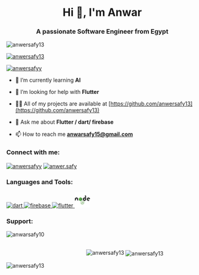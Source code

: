 <h1 align="center">Hi 👋, I'm Anwar</h1>
<h3 align="center">A passionate Software Engineer from Egypt</h3>

<p align="left"> <img src="https://komarev.com/ghpvc/?username=anwersafy13&label=Profile%20views&color=0e75b6&style=flat" alt="anwersafy13" /> </p>

<p align="left"> <a href="https://github.com/ryo-ma/github-profile-trophy"><img src="https://github-profile-trophy.vercel.app/?username=anwersafy13" alt="anwersafy13" /></a> </p>

<p align="left"> <a href="https://twitter.com/anwersafyy" target="blank"><img src="https://img.shields.io/twitter/follow/anwersafyy?logo=twitter&style=for-the-badge" alt="anwersafyy" /></a> </p>

- 🌱 I’m currently learning **AI**

- 🤝 I’m looking for help with **Flutter**

- 👨‍💻 All of my projects are available at [https://github.com/anwersafy13](https://github.com/anwersafy13)

- 💬 Ask me about **Flutter / dart/ firebase**

- 📫 How to reach me **anwarsafy15@gmail.com**

<h3 align="left">Connect with me:</h3>
<p align="left">
<a href="https://twitter.com/anwersafyy" target="blank"><img align="center" src="https://raw.githubusercontent.com/rahuldkjain/github-profile-readme-generator/master/src/images/icons/Social/twitter.svg" alt="anwersafyy" height="30" width="40" /></a>
<a href="https://instagram.com/anwer.safy" target="blank"><img align="center" src="https://raw.githubusercontent.com/rahuldkjain/github-profile-readme-generator/master/src/images/icons/Social/instagram.svg" alt="anwer.safy" height="30" width="40" /></a>
</p>

<h3 align="left">Languages and Tools:</h3>
<p align="left"> <a href="https://dart.dev" target="_blank" rel="noreferrer"> <img src="https://www.vectorlogo.zone/logos/dartlang/dartlang-icon.svg" alt="dart" width="40" height="40"/> </a> <a href="https://firebase.google.com/" target="_blank" rel="noreferrer"> <img src="https://www.vectorlogo.zone/logos/firebase/firebase-icon.svg" alt="firebase" width="40" height="40"/> </a> <a href="https://flutter.dev" target="_blank" rel="noreferrer"> <img src="https://www.vectorlogo.zone/logos/flutterio/flutterio-icon.svg" alt="flutter" width="40" height="40"/> </a> <a href="https://nodejs.org" target="_blank" rel="noreferrer"> <img src="https://raw.githubusercontent.com/devicons/devicon/master/icons/nodejs/nodejs-original-wordmark.svg" alt="nodejs" width="40" height="40"/> </a> </p>

<h3 align="left">Support:</h3>
<p><a href="https://www.buymeacoffee.com/anwarsafy10"> <img align="left" src="https://cdn.buymeacoffee.com/buttons/v2/default-yellow.png" height="50" width="210" alt="anwarsafy10" /></a></p><br><br>

<p><img align="left" src="https://github-readme-stats.vercel.app/api/top-langs?username=anwersafy13&show_icons=true&locale=en&layout=compact" alt="anwersafy13" /></p>

<p>&nbsp;<img align="center" src="https://github-readme-stats.vercel.app/api?username=anwersafy13&show_icons=true&locale=en" alt="anwersafy13" /></p>

<p><img align="center" src="https://github-readme-streak-stats.herokuapp.com/?user=anwersafy13&" alt="anwersafy13" /></p>
